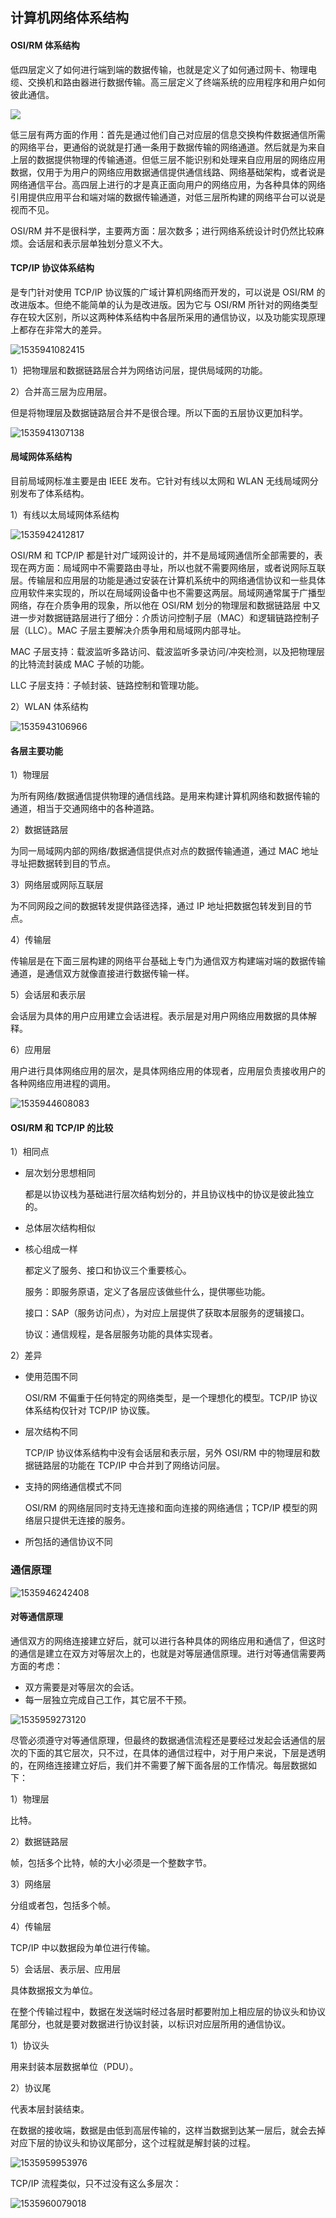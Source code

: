 ## 计算机网络体系结构

#### OSI/RM 体系结构

低四层定义了如何进行端到端的数据传输，也就是定义了如何通过网卡、物理电缆、交换机和路由器进行数据传输。高三层定义了终端系统的应用程序和用户如何彼此通信。

![](..\..\images\OSIRM.png)

低三层有两方面的作用：首先是通过他们自己对应层的信息交换构件数据通信所需的网络平台，更通俗的说就是打通一条用于数据传输的网络通道。然后就是为来自上层的数据提供物理的传输通道。但低三层不能识别和处理来自应用层的网络应用数据，仅用于为用户的网络应用数据通信提供通信线路、网络基础架构，或者说是网络通信平台。高四层上进行的才是真正面向用户的网络应用，为各种具体的网络引用提供应用平台和端对端的数据传输通道，对低三层所构建的网络平台可以说是视而不见。

OSI/RM 并不是很科学，主要两方面：层次数多；进行网络系统设计时仍然比较麻烦。会话层和表示层单独划分意义不大。

#### TCP/IP 协议体系结构

是专门针对使用 TCP/IP 协议簇的广域计算机网络而开发的，可以说是 OSI/RM 的改进版本。但绝不能简单的认为是改进版。因为它与 OSI/RM 所针对的网络类型存在较大区别，所以这两种体系结构中各层所采用的通信协议，以及功能实现原理上都存在非常大的差异。

![1535941082415](..\..\images\1535941082415.png)

1）把物理层和数据链路层合并为网络访问层，提供局域网的功能。

2）合并高三层为应用层。

但是将物理层及数据链路层合并不是很合理。所以下面的五层协议更加科学。

![1535941307138](..\..\images\1535941307138.png)

#### 局域网体系结构

目前局域网标准主要是由 IEEE 发布。它针对有线以太网和 WLAN 无线局域网分别发布了体系结构。

1）有线以太局域网体系结构

![1535942412817](..\..\images\1535942412817.png)

OSI/RM 和 TCP/IP 都是针对广域网设计的，并不是局域网通信所全部需要的，表现在两方面：局域网中不需要路由寻址，所以也就不需要网络层，或者说网际互联层。传输层和应用层的功能是通过安装在计算机系统中的网络通信协议和一些具体应用软件来实现的，所以在局域网设备中也不需要这两层。局域网通常属于广播型网络，存在介质争用的现象，所以他在 OSI/RM 划分的物理层和数据链路层 中又进一步对数据链路层进行了细分：介质访问控制子层（MAC）和逻辑链路控制子层（LLC）。MAC 子层主要解决介质争用和局域网内部寻址。

MAC 子层支持：载波监听多路访问、载波监听多录访问/冲突检测，以及把物理层的比特流封装成 MAC 子帧的功能。

LLC 子层支持：子帧封装、链路控制和管理功能。

2）WLAN 体系结构

![1535943106966](..\..\images\1535943106966.png)

#### 各层主要功能

1）物理层

为所有网络/数据通信提供物理的通信线路。是用来构建计算机网络和数据传输的通道，相当于交通网络中的各种道路。

2）数据链路层

为同一局域网内部的网络/数据通信提供点对点的数据传输通道，通过 MAC 地址寻址把数据转到目的节点。

3）网络层或网际互联层

为不同网段之间的数据转发提供路径选择，通过 IP 地址把数据包转发到目的节点。

4）传输层

传输层是在下面三层构建的网络平台基础上专门为通信双方构建端对端的数据传输通道，是通信双方就像直接进行数据传输一样。

5）会话层和表示层

会话层为具体的用户应用建立会话进程。表示层是对用户网络应用数据的具体解释。

6）应用层

用户进行具体网络应用的层次，是具体网络应用的体现者，应用层负责接收用户的各种网络应用进程的调用。

![1535944608083](..\..\images\1535944608083.png)

#### OSI/RM 和 TCP/IP 的比较

1）相同点

- 层次划分思想相同

  都是以协议栈为基础进行层次结构划分的，并且协议栈中的协议是彼此独立的。

- 总体层次结构相似

- 核心组成一样

  都定义了服务、接口和协议三个重要核心。

  服务：即服务原语，定义了各层应该做些什么，提供哪些功能。

  接口：SAP（服务访问点），为对应上层提供了获取本层服务的逻辑接口。

  协议：通信规程，是各层服务功能的具体实现者。

2）差异

- 使用范围不同

  OSI/RM 不偏重于任何特定的网络类型，是一个理想化的模型。TCP/IP 协议体系结构仅针对 TCP/IP 协议簇。

- 层次结构不同

  TCP/IP 协议体系结构中没有会话层和表示层，另外 OSI/RM 中的物理层和数据链路层的功能在 TCP/IP 中合并到了网络访问层。

- 支持的网络通信模式不同

  OSI/RM 的网络层同时支持无连接和面向连接的网络通信；TCP/IP 模型的网络层只提供无连接的服务。

- 所包括的通信协议不同

### 通信原理

![1535946242408](..\..\images\1535946242408.png)

#### 对等通信原理

通信双方的网络连接建立好后，就可以进行各种具体的网络应用和通信了，但这时的通信是建立在双方对等层次上的，也就是对等层通信原理。进行对等通信需要两方面的考虑：

- 双方需要是对等层次的会话。
- 每一层独立完成自己工作，其它层不干预。

![1535959273120](..\..\images\1535959273120.png)

尽管必须遵守对等通信原理，但最终的数据通信流程还是要经过发起会话通信的层次的下面的其它层次，只不过，在具体的通信过程中，对于用户来说，下层是透明的，在网络连接建立好后，我们并不需要了解下面各层的工作情况。每层数据如下：

1）物理层

比特。

2）数据链路层

帧，包括多个比特，帧的大小必须是一个整数字节。

3）网络层

分组或者包，包括多个帧。

4）传输层

TCP/IP 中以数据段为单位进行传输。

5）会话层、表示层、应用层

具体数据报文为单位。

在整个传输过程中，数据在发送端时经过各层时都要附加上相应层的协议头和协议尾部分，也就是要对数据进行协议封装，以标识对应层所用的通信协议。

1）协议头

用来封装本层数据单位（PDU）。

2）协议尾

代表本层封装结束。

在数据的接收端，数据是由低到高层传输的，这样当数据到达某一层后，就会去掉对应下层的协议头和协议尾部分，这个过程就是解封装的过程。

![1535959953976](..\..\images\1535959953976.png)

TCP/IP 流程类似，只不过没有这么多层次：

![1535960079018](..\..\images\1535960079018.png)

